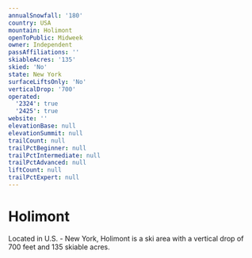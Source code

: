 ```yaml
---
annualSnowfall: '180'
country: USA
mountain: Holimont
openToPublic: Midweek
owner: Independent
passAffiliations: ''
skiableAcres: '135'
skied: 'No'
state: New York
surfaceLiftsOnly: 'No'
verticalDrop: '700'
operated:
  '2324': true
  '2425': true
website: ''
elevationBase: null
elevationSummit: null
trailCount: null
trailPctBeginner: null
trailPctIntermediate: null
trailPctAdvanced: null
liftCount: null
trailPctExpert: null
---
```



# Holimont

Located in U.S. - New York, Holimont is a ski area with a vertical drop of 700 feet and 135 skiable acres.
